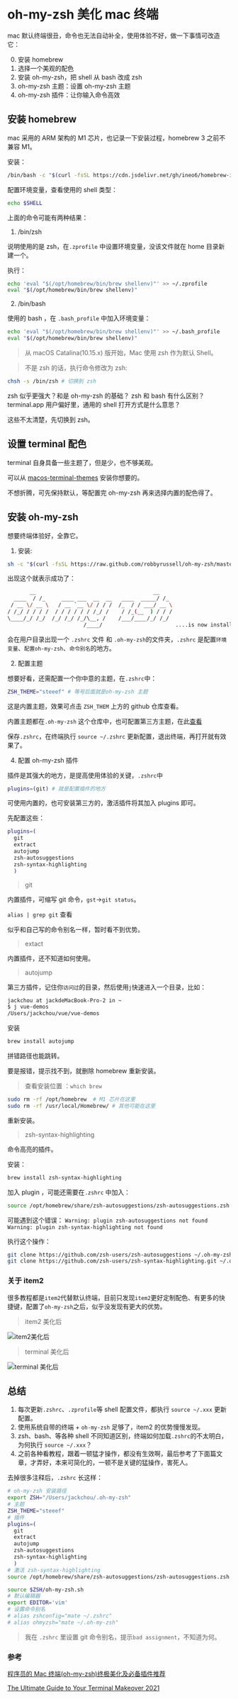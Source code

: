 # oh-my-zsh 美化 mac 终端

mac 默认终端很丑，命令也无法自动补全，使用体验不好，做一下事情可改造它：

0. 安装 homebrew
1. 选择一个美观的配色
2. 安装 oh-my-zsh，把 shell 从 bash 改成 zsh
3. oh-my-zsh 主题：设置 oh-my-zsh 主题
4. oh-my-zsh 插件：让你输入命令高效

## 安装 homebrew

mac 采用的 ARM 架构的 M1 芯片，也记录一下安装过程，homebrew 3 之前不兼容 M1。

安装：

```bash
/bin/bash -c "$(curl -fsSL https://cdn.jsdelivr.net/gh/ineo6/homebrew-install/install.sh)"
```

配置环境变量，查看使用的 shell 类型：

```bash
echo $SHELL
```

上面的命令可能有两种结果：

1. /bin/zsh

说明使用的是 zsh，在`.zprofile` 中设置环境变量，没该文件就在 home 目录新建一个。

执行：

```bash
echo 'eval "$(/opt/homebrew/bin/brew shellenv)"' >> ~/.zprofile
eval "$(/opt/homebrew/bin/brew shellenv)"
```

2. /bin/bash

使用的 bash ，在 `.bash_profile` 中加入环境变量：

```bash
echo 'eval "$(/opt/homebrew/bin/brew shellenv)"' >> ~/.bash_profile
eval "$(/opt/homebrew/bin/brew shellenv)"
```

> 从 macOS Catalina(10.15.x) 版开始，Mac 使用 zsh 作为默认 Shell。

> 不是 zsh 的话，执行命令修改为 zsh:

```bash
chsh -s /bin/zsh # 切换到 zsh
```

<!-- TODO -->

zsh 似乎更强大？和是 oh-my-zsh 的基础？
zsh 和 bash 有什么区别？
terminal.app 用户偏好里，通用的 shell 打开方式是什么意思？

这些不太清楚，先切换到 zsh。

## 设置 terminal 配色

terminal 自身具备一些主题了，但是少，也不够美观。

可以从 [macos-terminal-themes](https://github.com/lysyi3m/macos-terminal-themes) 安装你想要的。

不想折腾，可先保持默认，等配置完 oh-my-zsh 再来选择内置的配色得了。

## 安装 oh-my-zsh

想要终端体验好，全靠它。

1. 安装:

```bash
sh -c "$(curl -fsSL https://raw.github.com/robbyrussell/oh-my-zsh/master/tools/install.sh)"
```

出现这个就表示成功了：

```bash
       __                                     __
  ____  / /_     ____ ___  __  __   ____  _____/ /_
 / __ \/ __ \   / __ `__ \/ / / /  /_  / / ___/ __ \
/ /_/ / / / /  / / / / / / /_/ /    / /_(__  ) / / /
\____/_/ /_/  /_/ /_/ /_/\__, /    /___/____/_/ /_/
                        /____/                       ....is now installed!
```

会在用户目录出现一个 `.zshrc` 文件 和 `.oh-my-zsh`的文件夹，`.zshrc` 是配置`环境变量`、`配置oh-my-zsh`、`命令别名`的地方。

2. 配置主题

想要好看，还需配置一个你中意的主题，在`.zshrc`中：

```bash
ZSH_THEME="steeef" # 等号后面就是oh-my-zsh 主题
```

这是内置主题，效果可点击 `ZSH_THEM` 上方的 github 仓库查看。

内置主题都在`.oh-my-zsh` 这个仓库中，也可配置第三方主题，在此[查看](https://github.com/robbyrussell/oh-my-zsh/wiki/External-themes)

保存`.zshrc`，在终端执行 `source ~/.zshrc` 更新配置，退出终端，再打开就有效果了。

4. 配置 oh-my-zsh 插件

插件是其强大的地方，是提高使用体验的关键，`.zshrc`中

```bash
plugins=(git) # 就是配置插件的地方
```

可使用内置的，也可安装第三方的，激活插件将其加入 plugins 即可。

先配置这些：

```bash
plugins=(
  git
  extract
  autojump
  zsh-autosuggestions
  zsh-syntax-highlighting
  )
```

> git

内置插件，可缩写 git 命令，`gst`→`git status`。

`alias | grep git` 查看

似乎和自己写的命令别名一样，暂时看不到优势。

> extact

内置插件，还不知道如何使用。

> autojump

第三方插件，记住你`访问过`的目录，然后使用`j`快速进入一个目录，比如：

```bash
jackchou at jackdeMacBook-Pro-2 in ~
$ j vue-demos
/Users/jackchou/vue/vue-demos
```

安装

```bash
brew install autojump
```

拼错路径也能跳转。

要是报错，提示找不到，就删除 homebrew 重新安装。

> 查看安装位置 ：`which brew`

```bash
sudo rm -rf /opt/homebrew  # M1 芯片在这里
sudo rm -rf /usr/local/Homebrew/ # 其他可能在这里
```

重新安装。

> zsh-syntax-highlighting

命令高亮的插件。

安装：

```bash
brew install zsh-syntax-highlighting
```

加入 plugin ，可能还需要在`.zshrc` 中加入：

```bash
source /opt/homebrew/share/zsh-autosuggestions/zsh-autosuggestions.zsh
```

可能遇到这个错误：
`Warning: plugin zsh-autosuggestions not found`
`Warning: plugin zsh-syntax-highlighting not found`

执行这个操作：

```bash
git clone https://github.com/zsh-users/zsh-autosuggestions ~/.oh-my-zsh/custom/plugins/zsh-autosuggestions
git clone https://github.com/zsh-users/zsh-syntax-highlighting.git ~/.oh-my-zsh/custom/plugins/zsh-syntax-highlighting
```

### 关于 item2

很多教程都是`item2`代替默认终端，目前只发现`item2`更好定制配色、有更多的快捷键，配置了`oh-my-zsh`之后，似乎没发现有更大的优势。

> item2 美化后

![item2美化后](https://tva1.sinaimg.cn/large/008eGmZEgy1gpogn5vb5cj315w0u0n1q.jpg 'item2美化后')

> terminal 美化后

![terminal 美化后](https://tva1.sinaimg.cn/large/008eGmZEgy1gpogs1fzlij31500nu40i.jpg 'terminal 美化后')

## 总结

1. 每次更新`.zshrc`、`.zprofile`等 shell 配置文件，都执行 `source ~/.xxx` 更新配置。
2. 使用系统自带的终端 + `oh-my-zsh` 足够了，item2 的优势慢慢发现。
3. zsh、bash、等各种 shell 不同知道区别，终端如何加载`.zshrc`的不太明白，为何执行 `source ~/.xxx`？
4. 之前各种看教程，跟着一顿猛才操作，都没有生效啊，最后参考了下面篇文章，才弄好，本来可简化的，一顿不是关键的猛操作，害死人。

去掉很多注释后，`.zshrc` 长这样：

```bash
# oh-my-zsh 安装路径
export ZSH="/Users/jackchou/.oh-my-zsh"
# 主题
ZSH_THEME="steeef"
# 插件
plugins=(
  git
  extract
  autojump
  zsh-autosuggestions
  zsh-syntax-highlighting
  )
# 激活 zsh-syntax-highlighting
source /opt/homebrew/share/zsh-autosuggestions/zsh-autosuggestions.zsh

source $ZSH/oh-my-zsh.sh
# 默认编辑器
export EDITOR='vim'
# 设置命令别名
# alias zshconfig="mate ~/.zshrc"
# alias ohmyzsh="mate ~/.oh-my-zsh"
```

> 我在 `.zshrc` 里设置 git 命令别名，提示`bad assignment`，不知道为何。

### 参考

[程序员的 Mac 终端(oh-my-zsh)终极美化及必备插件推荐](https://tonyxu.io/zh/posts/2018/ultimate-way-to-beautify-mac-terminal-and-recommendations-for-plugins/)

[The Ultimate Guide to Your Terminal Makeover 2021](https://towardsdatascience.com/the-ultimate-guide-to-your-terminal-makeover-e11f9b87ac99)
